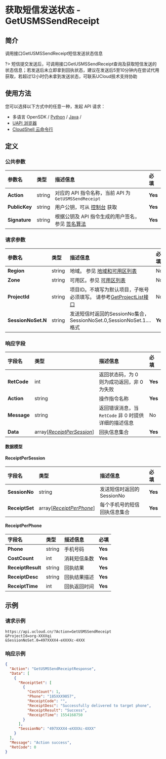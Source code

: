 # 获取短信发送状态 - GetUSMSSendReceipt

## 简介

调用接口GetUSMSSendReceipt短信发送状态信息

?> 短信提交发送后，可调用接口GetUSMSSendReceipt查询及获取短信发送的状态信息；若发送后未立即拿到回执状态，建议在发送后5至10分钟内在尝试代用获取，若超过12小时仍未拿到发送状态，可联系UCloud技术支持协助




## 使用方法

您可以选择以下方式中的任意一种，发起 API 请求：
- 多语言 OpenSDK / [Python](https://github.com/ucloud/ucloud-sdk-python3) / [Java](https://github.com/ucloud/ucloud-sdk-java) /
- [UAPI 浏览器](https://console.ucloud.cn/uapi/detail?id=GetUSMSSendReceipt)
- [CloudShell 云命令行](https://shell.ucloud.cn/)


## 定义

### 公共参数

| 参数名 | 类型 | 描述信息 | 必填 |
|:---|:---|:---|:---|
| **Action**     | string  | 对应的 API 指令名称，当前 API 为 `GetUSMSSendReceipt`                        | **Yes** |
| **PublicKey**  | string  | 用户公钥，可从 [控制台](https://console.ucloud.cn/uapi/apikey) 获取                                             | **Yes** |
| **Signature**  | string  | 根据公钥及 API 指令生成的用户签名，参见 [签名算法](api/summary/signature.md)  | **Yes** |

### 请求参数

| 参数名 | 类型 | 描述信息 | 必填 |
|:---|:---|:---|:---|
| **Region** | string | 地域。 参见 [地域和可用区列表](api/summary/regionlist) |No|
| **Zone** | string | 可用区。参见 [可用区列表](api/summary/regionlist) |No|
| **ProjectId** | string | 项目ID。不填写为默认项目，子帐号必须填写。 请参考[GetProjectList接口](api/summary/get_project_list) |No|
| **SessionNoSet.N** | string | 发送短信时返回的SessionNo集合，SessionNoSet.0,SessionNoSet.1....格式 |**Yes**|

### 响应字段

| 字段名 | 类型 | 描述信息 | 必填 |
|:---|:---|:---|:---|
| **RetCode** | int | 返回状态码，为 0 则为成功返回，非 0 为失败 |**Yes**|
| **Action** | string | 操作指令名称 |**Yes**|
| **Message** | string | 返回错误消息，当 `RetCode` 非 0 时提供详细的描述信息 |No|
| **Data** | array[[*ReceiptPerSession*](#ReceiptPerSession)] | 回执信息集合 |**Yes**|

#### 数据模型


#### ReceiptPerSession

| 字段名 | 类型 | 描述信息 | 必填 |
|:---|:---|:---|:---|
| **SessionNo** | string | 发送短信时返回的SessionNo |**Yes**|
| **ReceiptSet** | array[[*ReceiptPerPhone*](#ReceiptPerPhone)] | 每个手机号的短信回执信息集合 |**Yes**|

#### ReceiptPerPhone

| 字段名 | 类型 | 描述信息 | 必填 |
|:---|:---|:---|:---|
| **Phone** | string | 手机号码 |**Yes**|
| **CostCount** | int | 消耗短信条数 |**Yes**|
| **ReceiptResult** | string | 回执结果 |**Yes**|
| **ReceiptDesc** | string | 回执结果描述 |**Yes**|
| **ReceiptTime** | int | 回执返回时间 |**Yes**|

## 示例

### 请求示例
    
```
https://api.ucloud.cn/?Action=GetUSMSSendReceipt
&ProjectId=org-XXXXqi
&SessionNoSet.0=497XXXX4-eXXXXc-4XXX
```

### 响应示例
    
```json
{
  "Action": "GetUSMSSendReceiptResponse",
  "Data": [
    {
      "ReceiptSet": [
        {
          "CostCount": 1,
          "Phone": "185XXX9057",
          "ReceiptCode": "",
          "ReceiptDesc": "Successfully delivered to target phone",
          "ReceiptResult": "Success",
          "ReceiptTime": 1554168750
        }
      ],
      "SessionNo": "497XXXX4-eXXXXc-4XXX"
    }
  ],
  "Message": "Action success",
  "RetCode": 0
}
```





